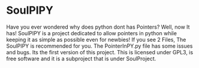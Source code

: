 # SoulPIPY
Have you ever wondered why does python dont has Pointers?
Well, now It has!
SoulPIPY is a project dedicated to allow pointers in python while keeping it as simple as possible even for newbies!
If you see 2 Files, The SoulPIPY is recommended for you. The PointerInPY.py file has some issues and bugs. Its the first version of this project.
This is licensed under GPL3, is free software and it is a subproject that is under SoulProject.
